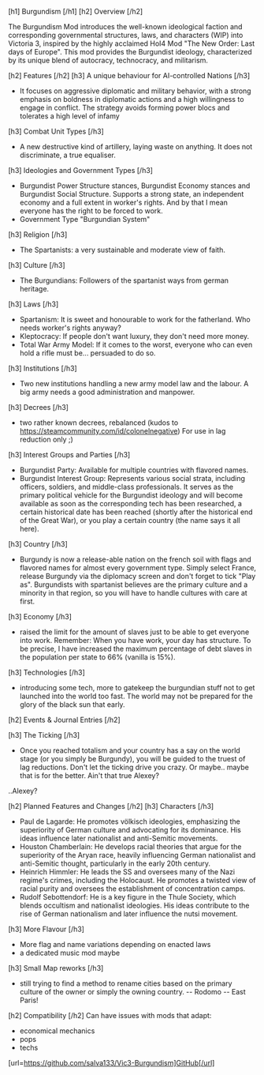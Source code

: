 [h1] Burgundism [/h1]
[h2] Overview [/h2]

The Burgundism Mod introduces the well-known ideological faction and corresponding governmental structures, laws, and characters (WIP) into Victoria 3, inspired by the highly acclaimed HoI4 Mod "The New Order: Last days of Europe". This mod provides the Burgundist ideology, characterized by its unique blend of autocracy, technocracy, and militarism.

[h2] Features [/h2]
[h3] A unique behaviour for AI-controlled Nations [/h3]
- It focuses on aggressive diplomatic and military behavior, with a strong emphasis on boldness in diplomatic actions and a high willingness to engage in conflict. The strategy avoids forming power blocs and tolerates a high level of infamy

[h3] Combat Unit Types [/h3]
- A new destructive kind of artillery, laying waste on anything. It does not discriminate, a true equaliser.

[h3] Ideologies and Government Types [/h3]
- Burgundist Power Structure stances, Burgundist Economy stances and Burgundist Social Structure. Supports a strong state, an independent economy and a full extent in worker's rights. And by that I mean everyone has the right to be forced to work.
- Government Type "Burgundian System"

[h3] Religion [/h3]
- The Spartanists: a very sustainable and moderate view of faith.

[h3] Culture [/h3]
- The Burgundians: Followers of the spartanist ways from german heritage.

[h3] Laws [/h3]
- Spartanism: It is sweet and honourable to work for the fatherland. Who needs worker's rights anyway?
- Kleptocracy: If people don't want luxury, they don't need more money.
- Total War Army Model: If it comes to the worst, everyone who can even hold a rifle must be... persuaded to do so.

[h3] Institutions [/h3]
- Two new institutions handling a new army model law and the labour. A big army needs a good administration and manpower.

[h3] Decrees [/h3]
- two rather known decrees, rebalanced (kudos to https://steamcommunity.com/id/colonelnegative)
For use in lag reduction only ;)

[h3] Interest Groups and Parties [/h3]
- Burgundist Party: Available for multiple countries with flavored names.
- Burgundist Interest Group: Represents various social strata, including officers, soldiers, and middle-class professionals. It serves as the primary political vehicle for the Burgundist ideology and will become available as soon as the corresponding tech has been researched, a certain historical date has been reached (shortly after the historical end of the Great War), or you play a certain country (the name says it all here).

[h3] Country [/h3]
- Burgundy is now a release-able nation on the french soil with flags and flavored names for almost every government type. Simply select France, release Burgundy via the diplomacy screen and don't forget to tick "Play as". Burgundists with spartanist believes are the primary culture and a minority in that region, so you will have to handle cultures with care at first.

[h3] Economy [/h3]
- raised the limit for the amount of slaves just to be able to get everyone into work. Remember: When you have work, your day has structure. To be precise, I have increased the maximum percentage of debt slaves in the population per state to 66% (vanilla is 15%).

[h3] Technologies [/h3]
- introducing some tech, more to gatekeep the burgundian stuff not to get launched into the world too fast. The world may not be prepared for the glory of the black sun that early.

[h2] Events & Journal Entries [/h2]

[h3] The Ticking [/h3]
- Once you reached totalism and your country has a say on the world stage (or you simply be Burgundy), you will be guided to the truest of lag reductions. Don't let the ticking drive you crazy. Or maybe.. maybe that is for the better. Ain't that true Alexey?

..Alexey?

[h2] Planned Features and Changes [/h2]
[h3] Characters [/h3]
- Paul de Lagarde: He promotes völkisch ideologies, emphasizing the superiority of German culture and advocating for its dominance. His ideas influence later nationalist and anti-Semitic movements.
- Houston Chamberlain: He develops racial theories that argue for the superiority of the Aryan race, heavily influencing German nationalist and anti-Semitic thought, particularly in the early 20th century.
- Heinrich Himmler: He leads the SS and oversees many of the Nazi regime's crimes, including the Holocaust. He promotes a twisted view of racial purity and oversees the establishment of concentration camps.
- Rudolf Sebottendorf: He is a key figure in the Thule Society, which blends occultism and nationalist ideologies. His ideas contribute to the rise of German nationalism and later influence the nutsi movement.

[h3] More Flavour [/h3]
- More flag and name variations depending on enacted laws
- a dedicated music mod maybe

[h3] Small Map reworks [/h3]
- still trying to find a method to rename cities based on the primary culture of the owner or simply the owning country.
-- Rodomo
-- East Paris!

[h2] Compatibility [/h2]
Can have issues with mods that adapt:
- economical mechanics
- pops
- techs

[url=https://github.com/salva133/Vic3-Burgundism]GitHub[/url]